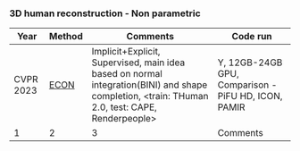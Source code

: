 ### 3D human reconstruction - Non parametric

Year | Method | Comments | Code run
--- | --- | --- | ---
CVPR 2023 | [ECON](https://arxiv.org/pdf/2212.07422.pdf) | Implicit+Explicit, Supervised, main idea based on normal integration(BINI) and shape completion, <train: THuman 2.0, test: CAPE, Renderpeople>  | Y, 12GB-24GB GPU, Comparison - PiFU HD, ICON, PAMIR
1 | 2 | 3 | Comments

